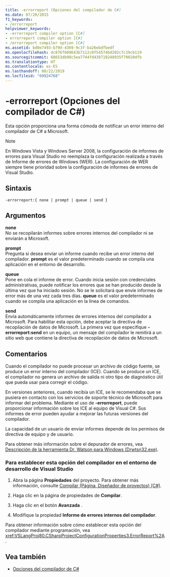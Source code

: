 ```yaml
---
title: -errorreport (Opciones del compilador de C#)
ms.date: 07/20/2015
f1_keywords:
- /errorreport
helpviewer_keywords:
- -errorreport compiler option [C#]
- errorreport compiler option [C#]
- /errorreport compiler option [C#]
ms.assetid: bd0e7493-b79d-4369-9c3f-ba26ebdfbedf
ms.openlocfilehash: dc876f609643b7112c0f54574bd202c7c19cb119
ms.sourcegitcommit: 68653db98c5ea7744fd438710248935f70020dfb
ms.translationtype: HT
ms.contentlocale: es-ES
ms.lasthandoff: 08/22/2019
ms.locfileid: "69924768"
---
```

# <a name="-errorreport-c-compiler-options"></a>-errorreport (Opciones del compilador de C#)
Esta opción proporciona una forma cómoda de notificar un error interno del compilador de C# a Microsoft.  
  
> [!NOTE]
> En Windows Vista y Windows Server 2008, la configuración de informes de errores para Visual Studio no reemplaza la configuración realizada a través de Informe de errores de Windows (WER). La configuración de WER siempre tiene prioridad sobre la configuración de informes de errores de Visual Studio.  
  
## <a name="syntax"></a>Sintaxis  
  
```console  
-errorreport:{ none | prompt | queue | send }  
```  
  
## <a name="arguments"></a>Argumentos  
 **none**  
 No se recopilarán informes sobre errores internos del compilador ni se enviarán a Microsoft.  
  
 **prompt**  
 Pregunta si desea enviar un informe cuando recibe un error interno del compilador. **prompt** es el valor predeterminado cuando se compila una aplicación en el entorno de desarrollo.  
  
 **queue**  
 Pone en cola el informe de error. Cuando inicia sesión con credenciales administrativas, puede notificar los errores que se han producido desde la última vez que ha iniciado sesión. No se le solicitará que envíe informes de error más de una vez cada tres días. **queue** es el valor predeterminado cuando se compila una aplicación en la línea de comandos.  
  
 **send**  
 Envía automáticamente informes de errores internos del compilador a Microsoft. Para habilitar esta opción, debe aceptar la directiva de recopilación de datos de Microsoft. La primera vez que especifique **-errorreport:send** en un equipo, un mensaje del compilador le remitirá a un sitio web que contiene la directiva de recopilación de datos de Microsoft.  
    
## <a name="remarks"></a>Comentarios  
 Cuando el compilador no puede procesar un archivo de código fuente, se produce un error interno del compilador (ICE). Cuando se produce un ICE, el compilador no genera un archivo de salida ni otro tipo de diagnóstico útil que pueda usar para corregir el código.  
  
 En versiones anteriores, cuando recibía un ICE, se le recomendaba que se pusiera en contacto con los servicios de soporte técnico de Microsoft para informar del problema. Mediante el uso de **-errorreport**, puede proporcionar información sobre los ICE al equipo de Visual C#. Sus informes de error pueden ayudar a mejorar las futuras versiones del compilador.  
  
 La capacidad de un usuario de enviar informes depende de los permisos de directiva de equipo y de usuario.  
  
 Para obtener más información sobre el depurador de errores, vea [Descripción de la herramienta Dr. Watson para Windows (Drwtsn32.exe)](https://support.microsoft.com/help/308538/description-of-the-dr--watson-for-windows-drwtsn32-exe-tool).  
  
### <a name="to-set-this-compiler-option-in-the-visual-studio-development-environment"></a>Para establecer esta opción del compilador en el entorno de desarrollo de Visual Studio  
  
1. Abra la página **Propiedades** del proyecto. Para obtener más información, consulte [Compilar (Página, Diseñador de proyectos) (C#)](/visualstudio/ide/reference/build-page-project-designer-csharp).  
  
2. Haga clic en la página de propiedades de **Compilar**.  
  
3. Haga clic en el botón **Avanzada** .  
  
4. Modifique la propiedad **Informe de errores internos del compilador**.  
  
 Para obtener información sobre cómo establecer esta opción del compilador mediante programación, vea <xref:VSLangProj80.CSharpProjectConfigurationProperties3.ErrorReport%2A>.  
  
## <a name="see-also"></a>Vea también

- [Opciones del compilador de C#](./index.md)
